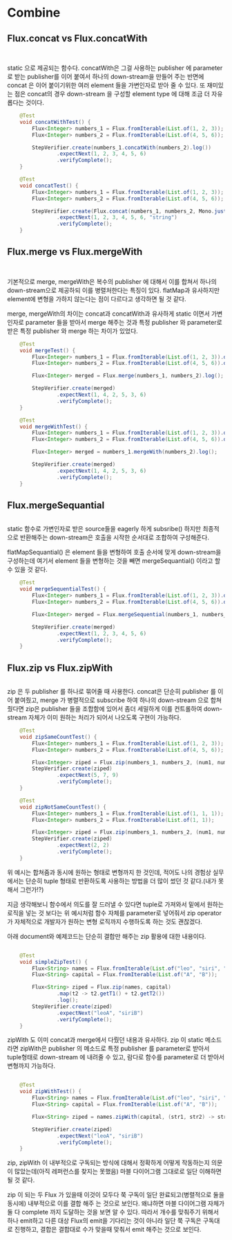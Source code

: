 # Combine

## Flux.concat vs Flux.concatWith

<figure><img src="../../.gitbook/assets/image (42).png" alt=""><figcaption></figcaption></figure>

<figure><img src="../../.gitbook/assets/image (43).png" alt=""><figcaption></figcaption></figure>

static 으로 제공되는 함수다. concatWith은 그걸 사용하는 publisher 에 parameter로 받는 publisher를 이어 붙여서 하나의 down-stream을 만들어 주는 반면에 concat 은 이어 붙이기위한 여러 element 들을 가변인자로 받아 줄 수 있다. 또 재미있는 점은 concat의 경우 down-stream 을 구성할 element type 에 대해 조금 더 자유롭다는 것이다.

```java
    @Test
    void concatWithTest() {
        Flux<Integer> numbers_1 = Flux.fromIterable(List.of(1, 2, 3));
        Flux<Integer> numbers_2 = Flux.fromIterable(List.of(4, 5, 6));

        StepVerifier.create(numbers_1.concatWith(numbers_2).log())
                .expectNext(1, 2, 3, 4, 5, 6)
                .verifyComplete();
    }

    @Test
    void concatTest() {
        Flux<Integer> numbers_1 = Flux.fromIterable(List.of(1, 2, 3));
        Flux<Integer> numbers_2 = Flux.fromIterable(List.of(4, 5, 6));

        StepVerifier.create(Flux.concat(numbers_1, numbers_2, Mono.just("string")).log())
                .expectNext(1, 2, 3, 4, 5, 6, "string")
                .verifyComplete();
    }

```





## Flux.merge vs Flux.mergeWith

<figure><img src="../../.gitbook/assets/image (62).png" alt=""><figcaption></figcaption></figure>

<figure><img src="../../.gitbook/assets/image (45).png" alt=""><figcaption></figcaption></figure>

기본적으로 merge, mergeWith은 복수의 publisher 에 대해서 이를 합쳐서 하나의 down-stream으로 제공하되 이를 병렬처한다는 특징이 있다. flatMap과 유사하지만 element에 변형을 가하지 않는다는 점이 다르다고 생각하면 될 것 같다.

merge, mergeWith의 차이는 concat과 concatWith과 유사하게 static 이면서 가변인자로 parameter 들을 받아서 merge 해주는 것과 특정 publisher 와 parameter로 받은 특정 publisher 와 merge 하는 차이가 있었다.

```java
    @Test
    void mergeTest() {
        Flux<Integer> numbers_1 = Flux.fromIterable(List.of(1, 2, 3)).delayElements(Duration.ofMillis(100));
        Flux<Integer> numbers_2 = Flux.fromIterable(List.of(4, 5, 6)).delayElements(Duration.ofMillis(110));

        Flux<Integer> merged = Flux.merge(numbers_1, numbers_2).log();

        StepVerifier.create(merged)
                .expectNext(1, 4, 2, 5, 3, 6)
                .verifyComplete();
    }

    @Test
    void mergeWithTest() {
        Flux<Integer> numbers_1 = Flux.fromIterable(List.of(1, 2, 3)).delayElements(Duration.ofMillis(100));
        Flux<Integer> numbers_2 = Flux.fromIterable(List.of(4, 5, 6)).delayElements(Duration.ofMillis(110));

        Flux<Integer> merged = numbers_1.mergeWith(numbers_2).log();

        StepVerifier.create(merged)
                .expectNext(1, 4, 2, 5, 3, 6)
                .verifyComplete();
    }
```





## Flux.mergeSequantial

<figure><img src="../../.gitbook/assets/image (40).png" alt=""><figcaption></figcaption></figure>

static 함수로 가변인자로 받은 source들을 eagerly 하게 subsribe() 하지만 최종적으로 반환해주는 down-stream은 호출을 시작한 순서대로 조합하여 구성해준다.

flatMapSequantial() 은 element 들을 변형하여 호출 순서에 맞게 down-stream을 구성하는데 여기서 element 들을 변형하는 것을 빼면 mergeSequantial() 이라고 할 수 있을 것 같다.

```java
    @Test
    void mergeSequentialTest() {
        Flux<Integer> numbers_1 = Flux.fromIterable(List.of(1, 2, 3)).delayElements(Duration.ofMillis(100));
        Flux<Integer> numbers_2 = Flux.fromIterable(List.of(4, 5, 6)).delayElements(Duration.ofMillis(110));

        Flux<Integer> merged = Flux.mergeSequential(numbers_1, numbers_2).log();

        StepVerifier.create(merged)
                .expectNext(1, 2, 3, 4, 5, 6)
                .verifyComplete();
    }
```





## Flux.zip vs Flux.zipWith

<figure><img src="../../.gitbook/assets/image (58).png" alt=""><figcaption></figcaption></figure>

zip 은 두 publisher 를 하나로 묶어줄 때 사용한다. concat은 단순히 publisher 를 이어 붙여줬고, merge 가 병렬적으로 subscribe 하여 하나의 down-stream 으로 합쳐줬다면 zip은 publisher 들을 조합함에 있어서 좀더 세밀하게 이를 컨트롤하여 down-stream 자체가 이미 원하는 처리가 되어서 나오도록 구현이 가능하다.

```java
    @Test
    void zipSameCountTest() {
        Flux<Integer> numbers_1 = Flux.fromIterable(List.of(1, 2, 3));
        Flux<Integer> numbers_2 = Flux.fromIterable(List.of(4, 5, 6));

        Flux<Integer> ziped = Flux.zip(numbers_1, numbers_2, (num1, num2) -> num1 + num2).log();
        StepVerifier.create(ziped)
                .expectNext(5, 7, 9)
                .verifyComplete();
    }

    @Test
    void zipNotSameCountTest() {
        Flux<Integer> numbers_1 = Flux.fromIterable(List.of(1, 1, 1));
        Flux<Integer> numbers_2 = Flux.fromIterable(List.of(1, 1));

        Flux<Integer> ziped = Flux.zip(numbers_1, numbers_2, (num1, num2) -> num1 + num2).log();
        StepVerifier.create(ziped)
                .expectNext(2, 2)
                .verifyComplete();
    }

```



위 예시는 합쳐줌과 동시에 원하는 형태로 변형까지 한 것인데, 적어도 나의 경험상 실무에서는 단순히 tuple 형태로 반환하도록 사용하는 방법을 더 많이 썼던 것 같다.(내가 못해서 그런가!?)

지금 생각해보니 함수에서 의도를 잘 드러낼 수 있다면 tuple로 가져와서 밑에서 원하는 로직을 넣는 것 보다는 위 예시처럼 함수 자체를 parameter로 넣어줘서 zip operator 가 자체적으로 개발자가 원하는 변형 로직까지 수행하도록 하는 것도 괜찮겠다.



아래 document와 예제코드는 단순히 결합만 해주는 zip 활용에 대한 내용이다.

<figure><img src="../../.gitbook/assets/image (63).png" alt=""><figcaption></figcaption></figure>

```java
    @Test
    void simpleZipTest() {
        Flux<String> names = Flux.fromIterable(List.of("leo", "siri", "jbl"));
        Flux<String> capital = Flux.fromIterable(List.of("A", "B"));

        Flux<String> ziped = Flux.zip(names, capital)
                .map(t2 -> t2.getT1() + t2.getT2())
                .log();
        StepVerifier.create(ziped)
                .expectNext("leoA", "siriB")
                .verifyComplete();
    }
```



zipWith 도 이미 concat과 merge에서 다뤘던 내용과 유사하다. zip 이 static 메소드라면 zipWith은 publisher 의 메소드로 특정 publisher 를 parameter로 받아서 tuple형태로 down-stream 에 내려줄 수 있고, 람다로 함수를 parameter로 더 받아서 변형까지 가능하다.

<figure><img src="../../.gitbook/assets/image (61).png" alt=""><figcaption></figcaption></figure>

```java
    @Test
    void zipWithTest() {
        Flux<String> names = Flux.fromIterable(List.of("leo", "siri", "jbl"));
        Flux<String> capital = Flux.fromIterable(List.of("A", "B"));

        Flux<String> ziped = names.zipWith(capital, (str1, str2) -> str1 + str2).log();

        StepVerifier.create(ziped)
                .expectNext("leoA", "siriB")
                .verifyComplete();
    }

```



zip, zipWith 이 내부적으로 구독되는 방식에 대해서 정확하게 어떻게 작동하는지 의문이 많았는데(아직 레퍼런스를 찾지는 못했음) 마블 다이어그램 그대로로 일단 이해하면 될 것 같다.

zip 이 되는 두 Flux 가 있을때 이것이 모두다 쭉 구독이 일단 완료되고(병렬적으로 둘을 동시에) 내부적으로 이를 결합 해주 는 것으로 보인다. 왜냐하면 마블 다이어그램 자체가 둘 다 complete 까지 도달하는 것을 보면 알 수 있다. 따라서 개수를 맞춰주기 위해서 하나 emit하고 다른 대상 Flux의 emit을 기다리는 것이 아니라 일단 쭉 구독은 구독대로 진행하고, 결합은 결합대로 수가 맞을때 맞춰서 emit 해주는 것으로 보인다.

